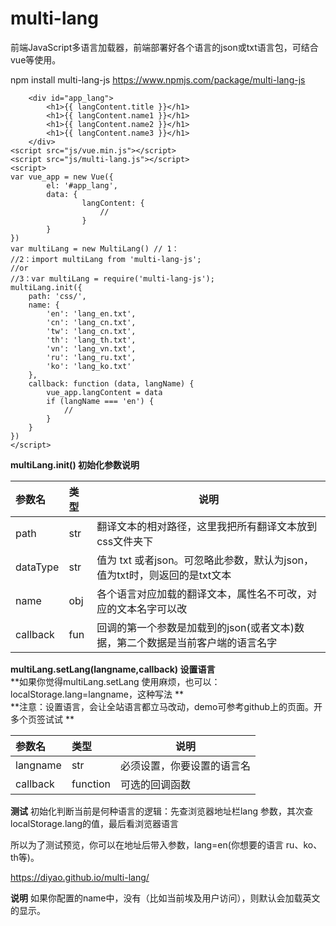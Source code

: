 # multi-lang
前端JavaScript多语言加载器，前端部署好各个语言的json或txt语言包，可结合vue等使用。

 npm install multi-lang-js
 https://www.npmjs.com/package/multi-lang-js 

``` 
    <div id="app_lang">
        <h1>{{ langContent.title }}</h1>
        <h1>{{ langContent.name1 }}</h1>
        <h1>{{ langContent.name2 }}</h1>
        <h1>{{ langContent.name3 }}</h1>
    </div>
<script src="js/vue.min.js"></script>
<script src="js/multi-lang.js"></script>
<script>
var vue_app = new Vue({
        el: '#app_lang',
        data: {
                langContent: {
                    //
                }
        }
})
var multiLang = new MultiLang() // 1：
//2：import multiLang from 'multi-lang-js';
//or
//3：var multiLang = require('multi-lang-js');
multiLang.init({
    path: 'css/',
    name: {
        'en': 'lang_en.txt',
        'cn': 'lang_cn.txt',
        'tw': 'lang_cn.txt',
        'th': 'lang_th.txt',
        'vn': 'lang_vn.txt',
        'ru': 'lang_ru.txt',
        'ko': 'lang_ko.txt'
    },
    callback: function (data, langName) {
        vue_app.langContent = data
        if (langName === 'en') {
            //
        }
    }
})
</script>
```

**multiLang.init() 初始化参数说明** 

|参数名|类型|说明|
|:-----   |:-----|-----                           |
|path     |str   |翻译文本的相对路径，这里我把所有翻译文本放到css文件夹下  |
|dataType |str   |值为 txt 或者json。可忽略此参数，默认为json，值为txt时，则返回的是txt文本  |
|name     |obj   |各个语言对应加载的翻译文本，属性名不可改，对应的文本名字可以改  |
|callback |fun   |回调的第一个参数是加载到的json(或者文本)数据，第二个数据是当前客户端的语言名字  |
   
 **multiLang.setLang(langname,callback) 设置语言**  
 **如果你觉得multiLang.setLang 使用麻烦，也可以：localStorage.lang=langname，这种写法 **  
 **注意：设置语言，会让全站语言都立马改动，demo可参考github上的页面。开多个页签试试 **  
  
 
 |参数名|类型|说明|
|:-----   |:-----|-----                           |
|langname     |str   |必须设置，你要设置的语言名  |
|callback     |function   |可选的回调函数  |

 **测试**
 初始化判断当前是何种语言的逻辑：先查浏览器地址栏lang 参数，其次查 localStorage.lang的值，最后看浏览器语言
 
 所以为了测试预览，你可以在地址后带入参数，lang=en(你想要的语言 ru、ko、th等)。

 https://diyao.github.io/multi-lang/
 
  **说明**
如果你配置的name中，没有（比如当前埃及用户访问），则默认会加载英文的显示。
  
  
